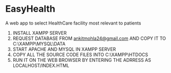 # EasyHealth
A web app to select HealthCare facility most relevant to patients

1.   INSTALL XAMPP SERVER 
2.   REQUEST DATABASE FROM ankitmohla24@gmail.com AND COPY IT TO C:\XAMPP\MYSQL\DATA
3.   START APACHE AND MYSQL IN XAMPP SERVER
4.   COPY ALL THE SOURCE CODE FILES INTO C:\XAMPP\HTDOCS
5.   RUN IT ON THE WEB BROWSER BY ENTERING THE ADRRESS AS LOCALHOST/INDEX.HTML
                 
